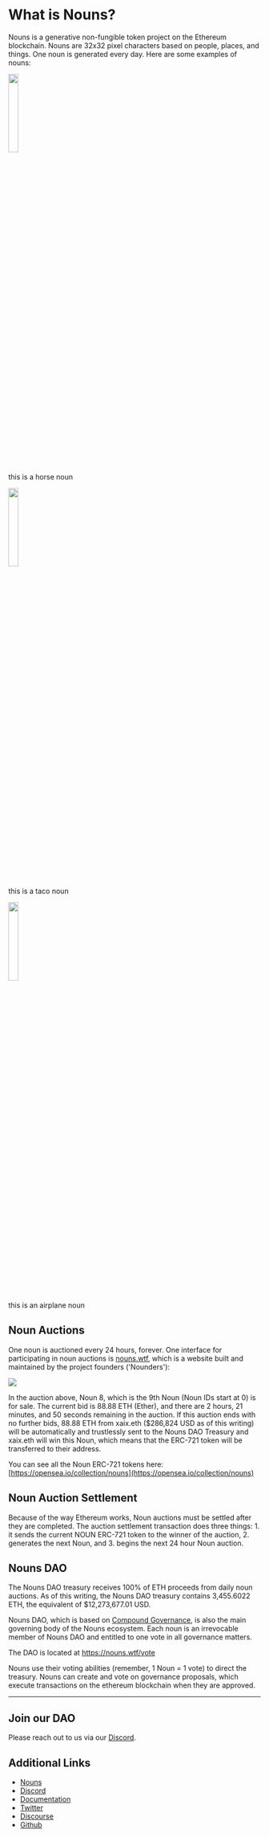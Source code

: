 # What is Nouns?

Nouns is a generative non-fungible token project on the Ethereum blockchain. Nouns are 32x32 pixel characters based on people, places, and things. One noun is generated every day. Here are some examples of nouns:

<img src = "https://nouns.notion.site/image/https%3A%2F%2Fs3-us-west-2.amazonaws.com%2Fsecure.notion-static.com%2F996a24d8-d894-4762-9f61-807fcc51eb9e%2Fhorse500.png?table=block&id=a1469a9a-562f-4500-bbd1-50891a722d6d&spaceId=7d6050a2-3f3c-48f9-91f2-9497f9bf6732&width=1000&userId=15b7275a-a4dc-4fc9-9480-0241e570288d&cache=v2" width = 20% height = 20%>

this is a horse noun

<img src = "https://nouns.notion.site/image/https%3A%2F%2Fs3-us-west-2.amazonaws.com%2Fsecure.notion-static.com%2Fa2ff6925-3f33-41a8-a464-d7921f007954%2Ftaco500.png?table=block&id=7ef5d376-4145-49e5-b235-5deaf0b2bb95&spaceId=7d6050a2-3f3c-48f9-91f2-9497f9bf6732&width=1000&userId=15b7275a-a4dc-4fc9-9480-0241e570288d&cache=v2" width = 20% height = 20%>

this is a taco noun

<img src = "https://nouns.notion.site/image/https%3A%2F%2Fs3-us-west-2.amazonaws.com%2Fsecure.notion-static.com%2F6ea8df51-3472-47b0-91bb-a12f3088c2dd%2Fplane500.png?table=block&id=c88496bf-6974-491c-85bf-d092db1931e2&spaceId=7d6050a2-3f3c-48f9-91f2-9497f9bf6732&width=2000&userId=15b7275a-a4dc-4fc9-9480-0241e570288d&cache=v2" width = 20% height = 20%>

this is an airplane noun

## Noun Auctions

One noun is auctioned every 24 hours, forever. One interface for participating in noun auctions is [nouns.wtf](http://nouns.wtf), which is a website built and maintained by the project founders ('Nounders'):

<img src = "https://nouns.notion.site/image/https%3A%2F%2Fs3-us-west-2.amazonaws.com%2Fsecure.notion-static.com%2Fc5ba64b3-8b62-46d1-9a39-66963d356f70%2FUntitled.png?table=block&id=bb478263-22ae-4c85-b839-cc245ce4ca06&spaceId=7d6050a2-3f3c-48f9-91f2-9497f9bf6732&width=2000&userId=15b7275a-a4dc-4fc9-9480-0241e570288d&cache=v2" >

In the auction above, Noun 8, which is the 9th Noun (Noun IDs start at 0) is for sale. The current bid is 88.88 ETH (Ether), and there are 2 hours, 21 minutes, and 50 seconds remaining in the auction. If this auction ends with no further bids, 88.88 ETH from xaix.eth ($286,824 USD as of this writing) will be automatically and trustlessly sent to the Nouns DAO Treasury and xaix.eth will win this Noun, which means that the ERC-721 token will be transferred to their address.

You can see all the Noun ERC-721 tokens here: [https://opensea.io/collection/nouns](https://opensea.io/collection/nouns)


## Noun Auction Settlement

Because of the way Ethereum works, Noun auctions must be settled after they are completed. The auction settlement transaction does three things: 1. it sends the current NOUN ERC-721 token to the winner of the auction, 2. generates the next Noun, and 3. begins the next 24 hour Noun auction.

## Nouns DAO

The Nouns DAO treasury receives 100% of ETH proceeds from daily noun auctions. As of this writing, the Nouns DAO treasury contains 3,455.6022 ETH, the equivalent of $12,273,677.01 USD. 

Nouns DAO, which is based on [Compound Governance](https://compound.finance/governance), is also the main governing body of the Nouns ecosystem. Each noun is an irrevocable member of Nouns DAO and entitled to one vote in all governance matters. 

The DAO is located at https://nouns.wtf/vote

Nouns use their voting abilities (remember, 1 Noun = 1 vote) to direct the treasury. Nouns can create and vote on governance proposals, which execute transactions on the ethereum blockchain when they are approved.

---

## Join our DAO

Please reach out to us via our [Discord](https://discord.com/invite/nouns).

## Additional Links

* [Nouns](https://nouns.wtf/)
* [Discord](https://discord.com/invite/nouns)
* [Documentation](https://nouns.notion.site/Explore-Nouns-a2a9dceeb1d54e10b9cbf3f931c2266f)
* [Twitter](https://twitter.com/nounsdao)
* [Discourse](https://discourse.nouns.wtf/)
* [Github](https://github.com/nounsDAO/)
